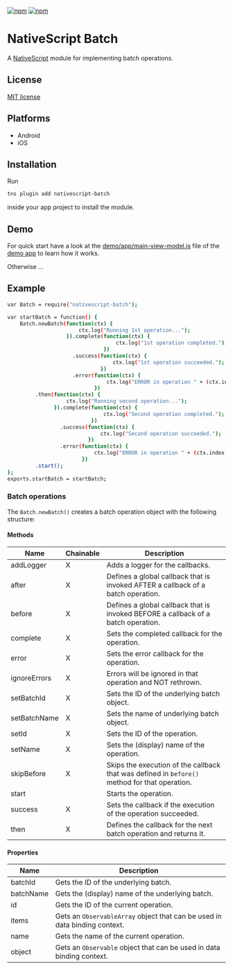 [![npm](https://img.shields.io/npm/v/nativescript-batch.svg)](https://www.npmjs.com/package/nativescript-batch)
[![npm](https://img.shields.io/npm/dt/nativescript-batch.svg?label=npm%20downloads)](https://www.npmjs.com/package/nativescript-batch)

# NativeScript Batch

A [NativeScript](https://nativescript.org/) module for implementing batch operations.

## License

[MIT license](https://raw.githubusercontent.com/mkloubert/nativescript-applist/master/LICENSE)

## Platforms

* Android
* iOS

## Installation

Run

```bash
tns plugin add nativescript-batch
```

inside your app project to install the module.

## Demo

For quick start have a look at the [demo/app/main-view-model.js](https://github.com/mkloubert/nativescript-batch/blob/master/demo/app/main-view-model.js) file of the [demo app](https://github.com/mkloubert/nativescript-batch/tree/master/demo) to learn how it works.

Otherwise ...

## Example

```bash
var Batch = require("nativescript-batch");

var startBatch = function() {
    Batch.newBatch(function(ctx) {
                       ctx.log("Running 1st operation...");
                   }).complete(function(ctx) {
                                   ctx.log("1st operation completed.");
                               })
                     .success(function(ctx) {
                                  ctx.log("1st operation succeeded.");
                              })
                     .error(function(ctx) {
                                ctx.log("ERROR in operation " + (ctx.index + 1) + ": " + ctx.error);
                            })
         .then(function(ctx) {
                   ctx.log("Running second operation...");
               }).complete(function(ctx) {
                               ctx.log("Second operation completed.");
                           })
                 .success(function(ctx) {
                              ctx.log("Second operation succeeded.");
                          })
                 .error(function(ctx) {
                            ctx.log("ERROR in operation " + (ctx.index + 1) + ": " + ctx.error);
                        })
         .start();
};
exports.startBatch = startBatch;
```

### Batch operations

The `Batch.newBatch()` creates a batch operation object with the following structure:

#### Methods

| Name | Chainable | Description |
| ---- | --------- | ----------- |
| addLogger | X | Adds a logger for the callbacks. |
| after | X | Defines a global callback that is invoked AFTER a callback of a batch operation.  |
| before | X | Defines a global callback that is invoked BEFORE a callback of a batch operation. |
| complete | X | Sets the completed callback for the operation.  |
| error | X | Sets the error callback for the operation. |
| ignoreErrors | X | Errors will be ignored in that operation and NOT rethrown.  |
| setBatchId | X | Sets the ID of the underlying batch object.  |
| setBatchName | X | Sets the name of underlying batch object. |
| setId | X | Sets the ID of the operation. |
| setName | X | Sets the (display) name of the operation. |
| skipBefore | X | Skips the execution of the callback that was defined in `before()` method for that operation. |
| start |  | Starts the operation. |
| success | X | Sets the callback if the execution of the operation succeeded. |
| then | X | Defines the callback for the next batch operation and returns it. |

#### Properties

| Name  | Description  |
| ----- | ----------- |
| batchId | Gets the ID of the underlying batch. |
| batchName | Gets the (display) name of the underlying batch.  |
| id | Gets the ID of the current operation.  |
| items | Gets an `ObservableArray` object that can be used in data binding context.  |
| name | Gets the name of the current operation. |
| object | Gets an `Observable` object that can be used in data binding context.  |
